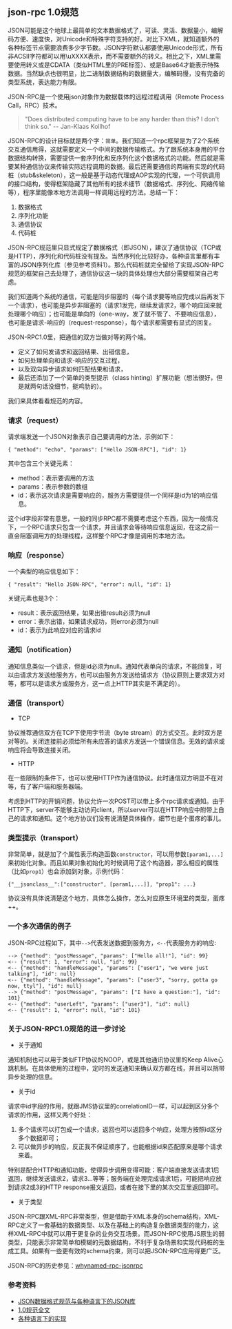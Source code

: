 ## json-rpc 1.0规范

JSON可能是这个地球上最简单的文本数据格式了，可读、灵活、数据量小，编解码方便、速度快，对Unicode和特殊字符支持的好。对比下XML，就知道额外的各种标签节点需要浪费多少字节数。JSON字符默认都要使用Unicode形式，所有非ACSII字符都可以用\uXXXX表示，而不需要额外的转义。相比之下，XML里需要使用转义或是CDATA（类似HTML里的PRE标签）、或是Base64才能表示特殊数据。当然缺点也很明显，比二进制数据结构的数据量大，编解码慢，没有完备的类型系统，表达能力有限。

JSON-RPC是一个使用json对象作为数据载体的远程过程调用（Remote Process Call，RPC）技术。

> "Does distributed computing have to be any harder than this? I don't think so." -- Jan-Klaas Kollhof 

JSON-RPC的设计目标就是两个字：`简单`。我们知道一个rpc框架是为了2个系统交互通信用得，这就需要定义一个中间的数据传输格式。为了跟系统本身用的平台数据结构转换，需要提供一套序列化和反序列化这个数据格式的功能。然后就是需要某种通信协议来传输实际远程调用的数据。最后还需要通信的两端有实现的代码桩（stub&skeleton），这一般是基于动态代理或AOP实现的代理，一个可供调用的接口结构，使得框架隐藏了其他所有的技术细节（数据格式、序列化、网络传输等），程序里能像本地方法调用一样调用远程的方法。总结一下：

1. 数据格式
1. 序列化功能
1. 通信协议
1. 代码桩

JSON-RPC规范里只显式规定了数据格式（即JSON），建议了通信协议（TCP或是HTTP），序列化和代码桩没有提及。当然序列化比较好办，各种语言里都有丰富的JSON序列化库（参见参考资料1）。那么代码桩就完全留给了实现JSON-RPC规范的框架自己去处理了，通信协议这一块的具体处理也大部分需要框架自己考虑。

我们知道两个系统的通信，可能是同步阻塞的（每个请求要等响应完成以后再发下一个请求），也可能是异步非阻塞的（请求1发完，继续发请求2，哪个响应回来就处理哪个响应）；也可能是单向的（one-way，发了就不管了、不要响应信息），也可能是请求-响应的（request-response），每个请求都需要有显式的回复。

JSON-RPC1.0里，把通信的双方当做对等的两个端。

- 定义了如何发请求和返回结果、出错信息，
- 如何处理单向和请求-响应的交互过程，
- 以及双向异步请求如何匹配结果和请求，
- 最后还添加了一个简单的类型提示（class hinting）扩展功能（想法很好，但是就两句话没细节，挺鸡肋的）。

我们来具体看看规范的内容。

### 请求（request）
请求端发送一个JSON对象表示自己要调用的方法，示例如下：

	{ "method": "echo", "params": ["Hello JSON-RPC"], "id": 1}

其中包含三个关键元素：

- method：表示要调用的方法
- params：表示参数的数组
- id：表示这次请求是需要响应的，服务方需要提供一个同样是id为1的响应信息。

这个id字段非常有意思，一般的同步RPC都不需要考虑这个东西，因为一般情况下，一个RPC请求只包含一个请求，并且请求会等待响应信息返回，在这之前一直会阻塞调用方的处理线程，这样整个RPC才像是调用的本地方法。

### 响应（response）

一个典型的响应信息如下：

	{ "result": "Hello JSON-RPC", "error": null, "id": 1}

关键元素也是3个：

- result：表示返回结果，如果出错result必须为null
- error：表示出错，如果请求成功，则error必须为null
- id：表示为此响应对应的请求id

### 通知（notification）

通知信息类似一个请求，但是id必须为null。通知代表单向的请求，不能回复，可以由请求方发送给服务方，也可以由服务方发送给请求方（协议原则上要求双方对等，都可以是请求方或服务方，这一点上HTTP其实是不满足的）。

### 通信（transport）

* TCP

协议推荐通信双方在TCP下使用字节流（byte stream）的方式交互。此时双方是对等的。关闭连接前必须给所有未应答的请求方发送一个错误信息。无效的请求或响应将会导致连接关闭。

* HTTP

在一些限制的条件下，也可以使用HTTP作为通信协议。此时通信双方明显不在对等，有了客户端和服务器端。

考虑到HTTP的开销问题，协议允许一次POST可以带上多个rpc请求或通知。由于HTTP下，server不能够主动访问client，所以server可以在HTTP响应中附带上自己的请求和通知。这个地方协议们没有说清楚具体操作，细节也是个蛋疼的事儿。

### 类型提示（transport）

非常简单，就是加了个属性表示构造函数`constructor`，可以用参数`[param1,...]`来初始化对象。而且如果对象初始化的时候调用了这个构造器，那么相应的属性（比如`prop1`）也会添加到对象，示例代码：

	{"__jsonclass__":["constructor", [param1,...]], "prop1": ...}

协议没有具体说清楚这个地方，具体怎么操作，怎么对应原生环境里的类型，蛋疼++。

### 一个多次通信的例子

JSON-RPC过程如下，其中`-->`代表发送数据到服务方，`<--`代表服务方的响应:

	--> {"method": "postMessage", "params": ["Hello all!"], "id": 99}
	<-- {"result": 1, "error": null, "id": 99}
	<-- {"method": "handleMessage", "params": ["user1", "we were just talking"], "id": null}
	<-- {"method": "handleMessage", "params": ["user3", "sorry, gotta go now, ttyl"], "id": null}
	--> {"method": "postMessage", "params": ["I have a question:"], "id": 101}
	<-- {"method": "userLeft", "params": ["user3"], "id": null}
	<-- {"result": 1, "error": null, "id": 101}

### 关于JSON-RPC1.0规范的进一步讨论

* 关于通知

通知机制也可以用于类似FTP协议的NOOP，或是其他通讯协议里的Keep Alive心跳机制。在具体使用的过程中，定时的发送通知来确认双方都在线，并且可以捎带异步处理的信息。

* 关于id

请求中id字段的作用，就跟JMS协议里的correlationID一样，可以起到区分多个请求的作用，这样又两个好处：

1. 多个请求可以打包成一个请求，返回也可以返回多个响应，处理方按照id区分多个数据即可；
1. 可以做异步的响应，反正我不保证顺序了，也能根据id来匹配原来是哪个请求来着。

特别是配合HTTP和通知功能，使得异步调用变得可能：客户端直接发送请求1后返回，继续发送请求2，请求3...等等；服务端在处理完成请求1后，可能把响应放到请求2或3的HTTP response报文返回，或者在接下里的某次交互里返回即可。

* 关于类型

JSON-RPC跟XML-RPC非常类型，但是借助于XML本身的schema结构，XML-RPC定义了一套基础的数据类型、以及在基础上的构造复杂数据类型的能力，这样XML-RPC中就可以用于更复杂的业务交互场景。而JSON-RPC使用JS原生的弱类型，只能表示非常简单和模糊的元数据结构，不利于复杂场景和实现代码桩的生成工具。如果有一些更有效的schema约束，则可以把JSON-RPC应用得更广泛。

JSON-RPC的历史参见：[whynamed-rpc-jsonrpc](https://github.com/kimmking/whynamed/blob/master/rpc/jsonrpc.md)


### 参考资料

- [JSON数据格式规范与各种语言下的JSON库](http://www.json.org/)
- [1.0规范全文](http://json-rpc.org/wiki/specification)
- [各种语言下的实现](http://json-rpc.org/wiki/implementations)

